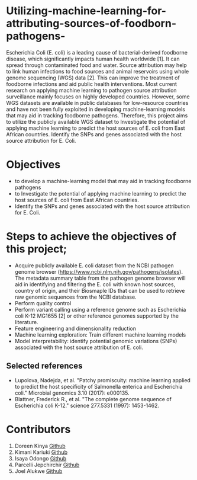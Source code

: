 # Utilizing-machine-learning-for-attributing-sources-of-foodborn-pathogens-

Escherichia Coli (E. coli) is a leading cause of bacterial-derived foodborne disease, which significantly impacts human health worldwide [1]. It can spread through contaminated food and water. Source attribution may help to link human infections to food sources and animal reservoirs using whole genome sequencing (WGS) data [2].  This can improve the treatment of foodborne infections and aid public health interventions. Most current research on applying machine learning to pathogen source attribution surveillance mainly focuses on highly developed countries. However, some WGS datasets are available in public databases for low-resource countries and have not been fully exploited in developing machine-learning models that may aid in tracking foodborne pathogens. Therefore, this project aims to utilize the publicly available WGS dataset to Investigate the potential of applying machine learning to predict the host sources of E. coli from East African countries. Identify the SNPs and genes associated with the host source attribution for E. Coli.
# Objectives
- to develop a machine-learning model that may aid in tracking foodborne pathogens
- to Investigate the potential of applying machine learning to predict the host sources of E. coli from East African countries. 
- Identify the SNPs and genes associated with the host source attribution for E. Coli.

# Steps to achieve the objectives of this project; 

- Acquire publicly available E. coli dataset from the NCBI pathogen genome browser (https://www.ncbi.nlm.nih.gov/pathogens/isolates). The metadata summary table from the pathogen genome browser will aid in identifying and filtering the E. coli with known host sources, country of origin, and their Biosmaple IDs that can be used to retrieve raw genomic sequences from the NCBI database. 
-  Perform quality control 
- Perform variant calling using a reference genome such as Escherichia coli K-12 MG1655 [2] or other reference genomes supported by the literature. 
- Feature engineering and dimensionality reduction 
- Machine learning exploration: Train different machine learning models 
- Model interpretability: identify potential genomic variations (SNPs) associated with the host source attribution of E. coli. 
## Selected references 
- Lupolova, Nadejda, et al. "Patchy promiscuity: machine learning applied to predict the host specificity of Salmonella enterica and Escherichia coli." Microbial genomics 3.10 (2017): e000135.
- Blattner, Frederick R., et al. "The complete genome sequence of Escherichia coli K-12." science 277.5331 (1997): 1453-1462.


# Contributors
1. Doreen Kinya [Github](https://github.com/users/DOREENKDAVID)
2. Kimani Kariuki [Github](https://github.com/Kimani-kj)
3. Isaya Odongo [Github](https://github.com/users/OdongoIsaya)
4. Parcelli Jepchirchir [Github](https://github.com/users/Parcelli)
5. Joel Alukwe [Github](https://github.com/users/JoelALukwe)
